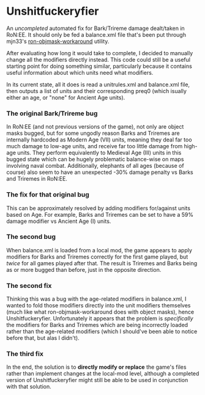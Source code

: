 # Unshitfuckeryfier
An *uncompleted* automated fix for Bark/Trireme damage dealt/taken in RoN:EE. It should only be fed a balance.xml file that's been put through mjn33's [ron-objmask-workaround](https://github.com/mjn33/ron-objmask-workaround) utility.

After evaluating how long it would take to complete, I decided to manually change all the modifiers directly instead. This code could still be a useful starting point for doing something similar, particularly because it contains useful information about which units need what modifiers.

In its current state, all it does is read a unitrules.xml and balance.xml file, then outputs a list of units and their corresponding preq0 (which isually either an age, or "none" for Ancient Age units).

### The original Bark/Trireme bug
In RoN:EE (and not previous versions of the game), not only are object masks bugged, but for some ungodly reason Barks and Triremes are internally hardcoded as Modern Age (VII) units, meaning they deal far too much damage to low-age units, and receive far too little damage from high-age units. They perform equivalently to Medieval Age (III) units in this bugged state which can be hugely problematic balance-wise on maps involving naval combat. Additionally, elephants of all ages (because of course) also seem to have an unexpected -30% damage penalty vs Barks and Triremes in RoN:EE.

### The fix for that original bug
This can be approximately resolved by adding modifiers for/against units based on Age. For example, Barks and Triremes can be set to have a 59% damage modifier vs Ancient Age (I) units.

### The second bug
When balance.xml is loaded from a local mod, the game appears to apply modifiers for Barks and Triremes correctly for the first game played, but _twice_ for all games played after that. The result is Triremes and Barks being as or more bugged than before, just in the opposite direction.

### The second fix
Thinking this was a bug with the age-related modifiers in balance.xml, I wanted to fold those modifiers directly into the unit modifiers themselves (much like what ron-objmask-workaround does with object masks), hence Unshitfuckeryfier. Unfortunately it appears that the problem is *specifically* the modifiers for Barks and Triremes which are being incorrectly loaded rather than the age-related modifiers (which I should've been able to notice before that, but alas I didn't).

### The third fix
In the end, the solution is to **directly modify or replace** the game's files rather than implement changes at the local-mod level, although a completed version of Unshitfuckeryfier might still be able to be used in conjunction with that solution.
